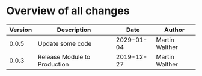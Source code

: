 # Overview of all changes

Version | Description | Date | Author
-|-|-|-
0.0.5 | Update some code | 2029-01-04 | Martin Walther
0.0.3 | Release Module to Production | 2019-12-27 | Martin Walther
